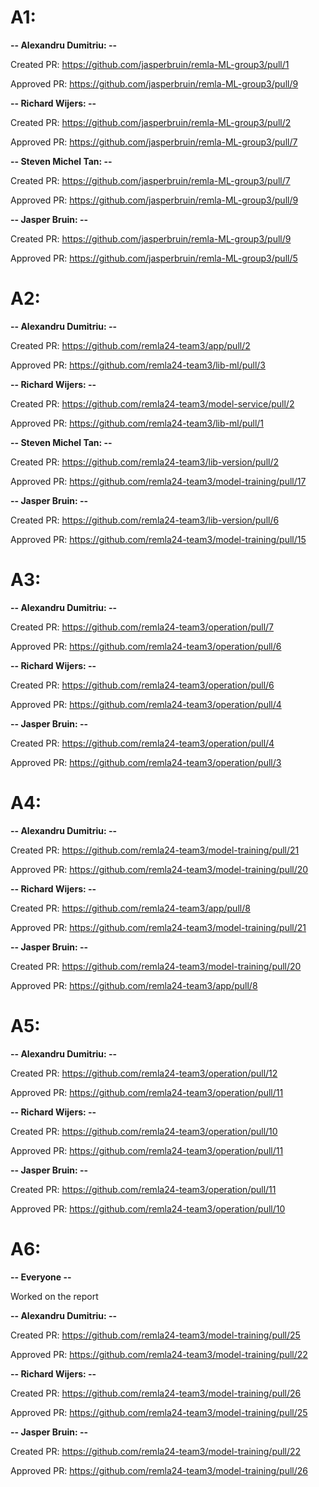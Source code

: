# A1:

**-- Alexandru Dumitriu: --**

Created PR: https://github.com/jasperbruin/remla-ML-group3/pull/1

Approved PR: https://github.com/jasperbruin/remla-ML-group3/pull/9

**-- Richard Wijers: --**

Created PR: https://github.com/jasperbruin/remla-ML-group3/pull/2

Approved PR: https://github.com/jasperbruin/remla-ML-group3/pull/7

**-- Steven Michel Tan: --**

Created PR: https://github.com/jasperbruin/remla-ML-group3/pull/7

Approved PR: https://github.com/jasperbruin/remla-ML-group3/pull/9

**-- Jasper Bruin: --**

Created PR: https://github.com/jasperbruin/remla-ML-group3/pull/9

Approved PR: https://github.com/jasperbruin/remla-ML-group3/pull/5


# A2:

**-- Alexandru Dumitriu: --**

Created PR: https://github.com/remla24-team3/app/pull/2

Approved PR: https://github.com/remla24-team3/lib-ml/pull/3

**-- Richard Wijers: --**

Created PR: https://github.com/remla24-team3/model-service/pull/2

Approved PR: https://github.com/remla24-team3/lib-ml/pull/1

**-- Steven Michel Tan: --**

Created PR: https://github.com/remla24-team3/lib-version/pull/2

Approved PR: https://github.com/remla24-team3/model-training/pull/17

**-- Jasper Bruin: --**

Created PR: https://github.com/remla24-team3/lib-version/pull/6

Approved PR: https://github.com/remla24-team3/model-training/pull/15


# A3:

**-- Alexandru Dumitriu: --**

Created PR: https://github.com/remla24-team3/operation/pull/7

Approved PR: https://github.com/remla24-team3/operation/pull/6

**-- Richard Wijers: --**

Created PR: https://github.com/remla24-team3/operation/pull/6

Approved PR: https://github.com/remla24-team3/operation/pull/4

**-- Jasper Bruin: --**

Created PR: https://github.com/remla24-team3/operation/pull/4

Approved PR: https://github.com/remla24-team3/operation/pull/3

# A4:

**-- Alexandru Dumitriu: --**

Created PR: https://github.com/remla24-team3/model-training/pull/21

Approved PR: https://github.com/remla24-team3/model-training/pull/20

**-- Richard Wijers: --**

Created PR: https://github.com/remla24-team3/app/pull/8

Approved PR: https://github.com/remla24-team3/model-training/pull/21

**-- Jasper Bruin: --**

Created PR: https://github.com/remla24-team3/model-training/pull/20

Approved PR: https://github.com/remla24-team3/app/pull/8

# A5:

**-- Alexandru Dumitriu: --**

Created PR: https://github.com/remla24-team3/operation/pull/12

Approved PR: https://github.com/remla24-team3/operation/pull/11

**-- Richard Wijers: --**

Created PR: https://github.com/remla24-team3/operation/pull/10

Approved PR: https://github.com/remla24-team3/operation/pull/11

**-- Jasper Bruin: --**

Created PR: https://github.com/remla24-team3/operation/pull/11

Approved PR: https://github.com/remla24-team3/operation/pull/10

# A6:

**-- Everyone --**

Worked on the report

**-- Alexandru Dumitriu: --**

Created PR: https://github.com/remla24-team3/model-training/pull/25

Approved PR: https://github.com/remla24-team3/model-training/pull/22

**-- Richard Wijers: --**

Created PR: https://github.com/remla24-team3/model-training/pull/26

Approved PR: https://github.com/remla24-team3/model-training/pull/25

**-- Jasper Bruin: --**

Created PR: https://github.com/remla24-team3/model-training/pull/22

Approved PR: https://github.com/remla24-team3/model-training/pull/26